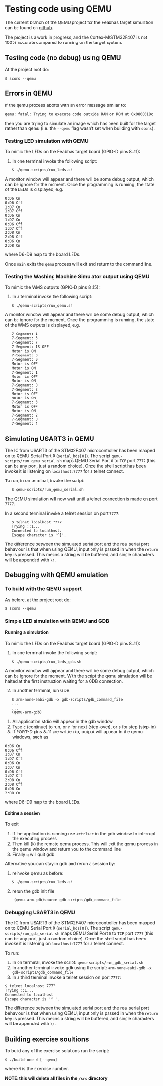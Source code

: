 # Testing code using QEMU

The current branch of the QEMU project for the Feabhas target simulation can be found on [github](https://github.com/feabhas/qemu-2).

The project is a work in progress, and the Cortex-M/STM32F407 is not 100% accurate compared to running on the target system. 

## Testing code (no debug) using QEMU
At the project root do:
```
$ scons --qemu
```

## Errors in QEMU
If the qemu process aborts with an error message similar to:
```
qemu: fatal: Trying to execute code outside RAM or ROM at 0x0800018c
```
then you are trying to simulate an image which has been built for the target rather than qemu (i.e. the `--qemu` flag wasn't set when building with `scons`).

### Testing LED simulation with QEMU

To mimic the LEDs on the Feabhas target board (GPIO-D pins 8..11):
1. In one terminal invoke the following script:
```
   $ ./qemu-scripts/run_leds.sh
```
   A monitor window will appear and there will be some debug output, which can be ignore for the moment. Once the programming is running, the state of the LEDs is displayed, e.g.

```
0:D6 On
0:D6 Off
1:D7 On
1:D7 Off
0:D6 On
1:D7 On
0:D6 Off
1:D7 Off
2:D8 On
2:D8 Off
0:D6 On
2:D8 On
```
where D6-D9 map to the board LEDs.

Once `main` exits the `qemu` process will exit and return to the command line.


### Testing the Washing Machine Simulator output using QEMU
To mimic the WMS outputs (GPIO-D pins 8..15):
1. In a terminal invoke the following script:
```
   $ ./qemu-scripts/run_qemu.sh
```
   A monitor window will appear and there will be some debug output, which can be ignore for the moment. Once the programming is running, the state of the WMS outputs is displayed, e.g.
```
   7-Segment: 1
   7-Segment: 3
   7-Segment: 7
   7-Segment: IS OFF
   Motor is ON
   7-Segment: 8
   7-Segment: 0
   Motor is OFF
   Motor is ON
   7-Segment: 1
   Motor is OFF
   Motor is ON
   7-Segment: 0
   7-Segment: 2
   Motor is OFF
   Motor is ON
   7-Segment: 3
   Motor is OFF
   Motor is ON
   7-Segment: 2
   7-Segment: 0
   7-Segment: 4
```

## Simulating USART3 in QEMU
The IO from USART3 of the STM32F407 microcontroller has been mapped on to QEMU Serial Port 0 (`serial_hds[0]`). 
The script `qemu-scripts/run_qemu_serial.sh` maps QEMU Serial Port `0` to `TCP` port `7777` (this can be any port, just a random choice).
Once the shell script has been invoke it is listening on `localhost:7777` for a telnet connect.

To run, in on terminal, invoke the script: 
```
   $ qemu-scripts/run_qemu_serial.sh
```
   The QEMU simulation will now wait until a telnet connection is made on port `7777`.

In a second terminal invoke a telnet session on port `7777`:
```
   $ telnet localhost 7777
   Trying ::1...
   Connected to localhost.
   Escape character is '^]'.

```
The difference between the simulated serial port and the real serial port behaviour is that when using QEMU, input only is passed in when the `return` key is pressed. This means a string will be buffered, and single characters will be appended with `\n`.


## Debugging with QEMU emulation

### To build with the QEMU support
As before, at the project root do:
```
$ scons --qemu
```

### Simple LED simulation with QEMU and GDB

#### Running a simulation
To mimic the LEDs on the Feabhas target board (GPIO-D pins 8..11):
1. In one terminal invoke the following script:
```
   $ ./qemu-scripts/run_leds_gdb.sh
```
   A monitor window will appear and there will be some debug output, which can be ignore for the moment. With the script the qemu simulation will be halted at the first instruction waiting for a GDB connection.

2. In another terminal, run GDB
```
   $ arm-none-eabi-gdb -x gdb-scripts/gdb_command_file
   ...
   ...
   (qemu-arm-gdb)
```
1. All application stdio will appear in the gdb window
2. Type `c` (continue) to run, or `n` for next (step-over), or `s` for step (step-in)
3. If PORT-D pins 8..11 are written to, output will appear in the qemu windows, such as
```
0:D6 On
0:D6 Off
1:D7 On
1:D7 Off
0:D6 On
1:D7 On
0:D6 Off
1:D7 Off
2:D8 On
2:D8 Off
0:D6 On
2:D8 On
```
where D6-D9 map to the board LEDs.

#### Exiting a session
To exit:
1. If the application is running use `<ctrl>+c` in the gdb window to interrupt the executing process
2. Then kill (`k`) the remote qemu process. 
   This will exit the qemu process in the qemu window and return you to the command line
3. Finally `q` will quit gdb

Alternative you can stay in gdb and rerun a session by:
1. reinvoke qemu as before:
```
   $ ./qemu-scripts/run_leds.sh
```
2. rerun the gdb init file
```
    (qemu-arm-gdb)source gdb-scripts/gdb_command_file
```

### Debugging USART3 in QEMU
The IO from USART3 of the STM32F407 microcontroller has been mapped on to QEMU Serial Port 0 (`serial_hds[0]`). 
The script `qemu-scripts/run_gdb_serial.sh` maps QEMU Serial Port `0` to `TCP` port `7777` (this can be any port, just a random choice).
Once the shell script has been invoke it is listening on `localhost:7777` for a telnet connect.

To run:
1. In on terminal, invoke the script: `qemu-scripts/run_gdb_serial.sh` 
2. In another terminal invoke gdb using the script: `arm-none-eabi-gdb -x gdb-scripts/gdb_command_file`
3. In a third terminal invoke a telnet session on port `7777`:
```
$ telnet localhost 7777
Trying ::1...
Connected to localhost.
Escape character is '^]'.

```
The difference between the simulated serial port and the real serial port behaviour is that when using QEMU, input only is passed in when the `return` key is pressed. This means a string will be buffered, and single characters will be appended with `\n`.

## Building exercise soultions

To build any of the exercise solutions run the script:
```
$ ./build-one N [--qemu]
```
where `N` is the exercise number.

**NOTE: this will delete all files in the `/src` directory**